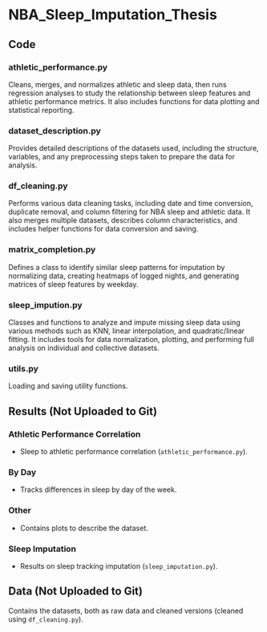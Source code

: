 # NBA_Sleep_Imputation_Thesis

## Code

### athletic_performance.py
Cleans, merges, and normalizes athletic and sleep data, then runs regression analyses to study the relationship between sleep features and athletic performance metrics. It also includes functions for data plotting and statistical reporting.

### dataset_description.py
Provides detailed descriptions of the datasets used, including the structure, variables, and any preprocessing steps taken to prepare the data for analysis.

### df_cleaning.py
Performs various data cleaning tasks, including date and time conversion, duplicate removal, and column filtering for NBA sleep and athletic data. It also merges multiple datasets, describes column characteristics, and includes helper functions for data conversion and saving.

### matrix_completion.py
Defines a class to identify similar sleep patterns for imputation by normalizing data, creating heatmaps of logged nights, and generating matrices of sleep features by weekday.

### sleep_impution.py
Classes and functions to analyze and impute missing sleep data using various methods such as KNN, linear interpolation, and quadratic/linear fitting. It includes tools for data normalization, plotting, and performing full analysis on individual and collective datasets.

### utils.py
Loading and saving utility functions.


## Results (Not Uploaded to Git)

### Athletic Performance Correlation
- Sleep to athletic performance correlation (`athletic_performance.py`).

### By Day
- Tracks differences in sleep by day of the week.

### Other
- Contains plots to describe the dataset.

### Sleep Imputation
- Results on sleep tracking imputation (`sleep_imputation.py`).

## Data (Not Uploaded to Git)
Contains the datasets, both as raw data and cleaned versions (cleaned using `df_cleaning.py`).
